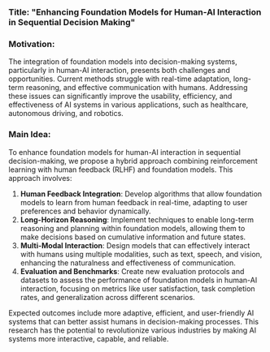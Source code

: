 ### Title: "Enhancing Foundation Models for Human-AI Interaction in Sequential Decision Making"

### Motivation:
The integration of foundation models into decision-making systems, particularly in human-AI interaction, presents both challenges and opportunities. Current methods struggle with real-time adaptation, long-term reasoning, and effective communication with humans. Addressing these issues can significantly improve the usability, efficiency, and effectiveness of AI systems in various applications, such as healthcare, autonomous driving, and robotics.

### Main Idea:
To enhance foundation models for human-AI interaction in sequential decision-making, we propose a hybrid approach combining reinforcement learning with human feedback (RLHF) and foundation models. This approach involves:

1. **Human Feedback Integration**: Develop algorithms that allow foundation models to learn from human feedback in real-time, adapting to user preferences and behavior dynamically.
2. **Long-Horizon Reasoning**: Implement techniques to enable long-term reasoning and planning within foundation models, allowing them to make decisions based on cumulative information and future states.
3. **Multi-Modal Interaction**: Design models that can effectively interact with humans using multiple modalities, such as text, speech, and vision, enhancing the naturalness and effectiveness of communication.
4. **Evaluation and Benchmarks**: Create new evaluation protocols and datasets to assess the performance of foundation models in human-AI interaction, focusing on metrics like user satisfaction, task completion rates, and generalization across different scenarios.

Expected outcomes include more adaptive, efficient, and user-friendly AI systems that can better assist humans in decision-making processes. This research has the potential to revolutionize various industries by making AI systems more interactive, capable, and reliable.